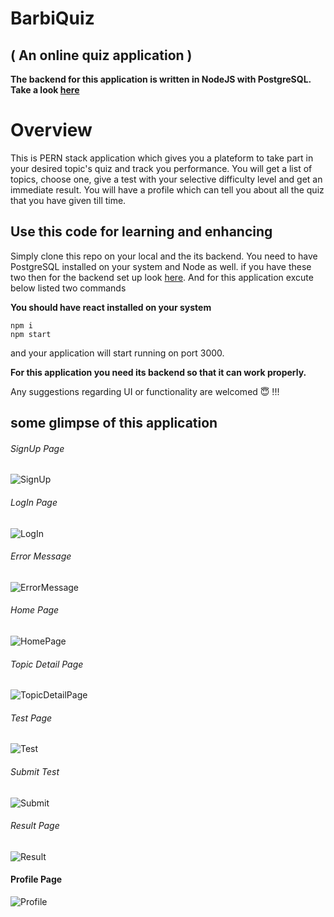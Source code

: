 # BarbiQuiz

## ( An online quiz application )

**The backend for this application is written in NodeJS with PostgreSQL. Take a look [here](https://github.com/vaibhav1296/online-quiz)**

# Overview

This is PERN stack application which gives you a plateform to take part in your desired topic's quiz and track you performance. You will get a list of topics, choose one, give a test with your selective difficulty level and get an immediate result. You will have a profile which can tell you about all the quiz that you have given till time.

## Use this code for learning and enhancing

Simply clone this repo on your local and the its backend. You need to have PostgreSQL installed on your system and Node as well. if you have these two then for the backend set up look [here](https://github.com/vaibhav1296/online-quiz). And for this application excute below listed two commands

**You should have react installed on your system**

```
npm i
npm start
```

and your application will start running on port 3000.

**For this application you need its backend so that it can work properly.**

Any suggestions regarding UI or functionality are welcomed :innocent: !!!

## some glimpse of this application

###### SignUp Page

![SignUp](https://i.imgur.com/DK1j0l8.png)

###### LogIn Page

![LogIn](https://i.imgur.com/20MUVWq.png)

###### Error Message

![ErrorMessage](https://i.imgur.com/tzPgxBL.png)

###### Home Page

![HomePage](https://i.imgur.com/4rp1iAK.png)

###### Topic Detail Page

![TopicDetailPage](https://i.imgur.com/4q2XJAX.png)

###### Test Page

![Test](https://i.imgur.com/rzhxlaC.png)

###### Submit Test

![Submit](https://i.imgur.com/idBJe33.png)

###### Result Page

![Result](https://i.imgur.com/HgklTYM.png)

#### Profile Page

![Profile](https://i.imgur.com/95liE4L.png)

